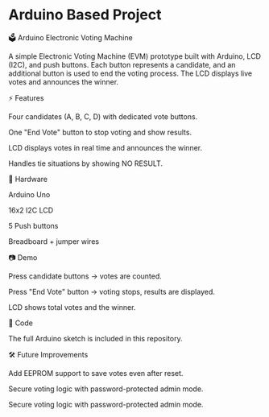 # Arduino Based Project

🗳️ Arduino Electronic Voting Machine

A simple Electronic Voting Machine (EVM) prototype built with Arduino, LCD (I2C), and push buttons.
Each button represents a candidate, and an additional button is used to end the voting process.
The LCD displays live votes and announces the winner.

⚡ Features

  Four candidates (A, B, C, D) with dedicated vote buttons.
 
  One "End Vote" button to stop voting and show results.
  
  LCD displays votes in real time and announces the winner.

  Handles tie situations by showing NO RESULT.

🔌 Hardware

  Arduino Uno

  16x2 I2C LCD

  5 Push buttons

  Breadboard + jumper wires

📷 Demo

  Press candidate buttons → votes are counted.

  Press "End Vote" button → voting stops, results are displayed.

  LCD shows total votes and the winner.

📜 Code

  The full Arduino sketch is included in this repository.


🛠️ Future Improvements

  Add EEPROM support to save votes even after reset.

  Secure voting logic with password-protected admin mode.


Secure voting logic with password-protected admin mode.
